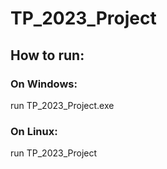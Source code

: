 # TP_2023_Project

## How to run:

### On Windows:

run TP_2023_Project.exe

### On Linux:

run TP_2023_Project